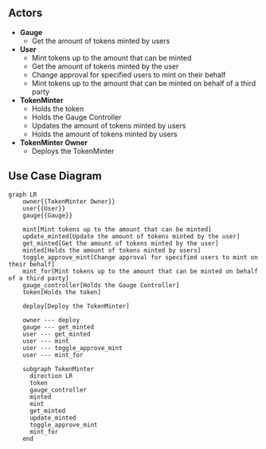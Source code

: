 ## Actors

- **Gauge**
  - Get the amount of tokens minted by users
- **User**
  - Mint tokens up to the amount that can be minted
  - Get the amount of tokens minted by the user
  - Change approval for specified users to mint on their behalf
  - Mint tokens up to the amount that can be minted on behalf of a third party
- **TokenMinter**
  - Holds the token
  - Holds the Gauge Controller
  - Updates the amount of tokens minted by users
  - Holds the amount of tokens minted by users
- **TokenMinter Owner**
  - Deploys the TokenMinter

## Use Case Diagram

```mermaid
graph LR
    owner{{TokenMinter Owner}}
    user{{User}}
    gauge{{Gauge}}

    mint[Mint tokens up to the amount that can be minted]
    update_minted[Update the amount of tokens minted by the user]
    get_minted[Get the amount of tokens minted by the user]
    minted[Holds the amount of tokens minted by users]
    toggle_approve_mint[Change approval for specified users to mint on their behalf]
    mint_for[Mint tokens up to the amount that can be minted on behalf of a third party]
    gauge_controller[Holds the Gauge Controller]
    token[Holds the token]

    deploy[Deploy the TokenMinter]

    owner --- deploy
    gauge --- get_minted
    user --- get_minted
    user --- mint
    user --- toggle_approve_mint
    user --- mint_for

    subgraph TokenMinter
      direction LR
      token
      gauge_controller
      minted
      mint
      get_minted
      update_minted
      toggle_approve_mint
      mint_for
    end
```
